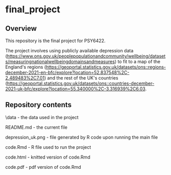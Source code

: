 # final_project

## Overview
This repository is the final project for PSY6422. 

The project involves using publicly available depression data (https://www.ons.gov.uk/peoplepopulationandcommunity/wellbeing/datasets/measuringnationalwellbeingdomainsandmeasures) to fit to a map of the England's regions (https://geoportal.statistics.gov.uk/datasets/ons::regions-december-2021-en-bfc/explore?location=52.837548%2C-2.489483%2C7.01) and the rest of the UK's countries (https://geoportal.statistics.gov.uk/datasets/ons::countries-december-2021-uk-bfc/explore?location=55.340000%2C-3.316939%2C6.03. 

## Repository contents

\data - the data used in the project

README.md - the current file

depression_uk.png - file generated by R code upon running the main file

code.Rmd - R file used to run the project

code.html - knitted version of code.Rmd

code.pdf - pdf version of code.Rmd
